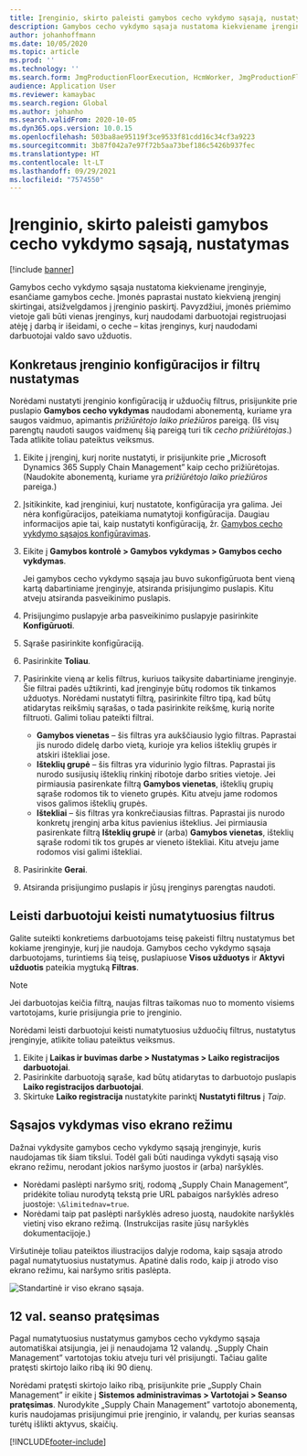 ```yaml
---
title: Įrenginio, skirto paleisti gamybos cecho vykdymo sąsają, nustatymas
description: Gamybos cecho vykdymo sąsaja nustatoma kiekviename įrenginyje, esančiame gamybos ceche. Įmonės paprastai nustato kiekvieną įrenginį skirtingai, atsižvelgdamos į įrenginio paskirtį. Pavyzdžiui, įmonės priėmimo vietoje gali būti vienas įrenginys, kurį naudodami darbuotojai registruojasi atėję į darbą ir išeidami, o ceche – kitas įrenginys, kurį naudodami darbuotojai valdo savo užduotis.
author: johanhoffmann
ms.date: 10/05/2020
ms.topic: article
ms.prod: ''
ms.technology: ''
ms.search.form: JmgProductionFloorExecution, HcmWorker, JmgProductionFloorExecutionDeviceConfiguration
audience: Application User
ms.reviewer: kamaybac
ms.search.region: Global
ms.author: johanho
ms.search.validFrom: 2020-10-05
ms.dyn365.ops.version: 10.0.15
ms.openlocfilehash: 503ba8ae95119f3ce9533f81cdd16c34cf3a9223
ms.sourcegitcommit: 3b87f042a7e97f72b5aa73bef186c5426b937fec
ms.translationtype: HT
ms.contentlocale: lt-LT
ms.lasthandoff: 09/29/2021
ms.locfileid: "7574550"
---
```

# <a name="set-up-a-device-to-run-the-production-floor-execution-interface"></a>Įrenginio, skirto paleisti gamybos cecho vykdymo sąsają, nustatymas

[!include [banner](../includes/banner.md)]

Gamybos cecho vykdymo sąsaja nustatoma kiekviename įrenginyje, esančiame gamybos ceche. Įmonės paprastai nustato kiekvieną įrenginį skirtingai, atsižvelgdamos į įrenginio paskirtį. Pavyzdžiui, įmonės priėmimo vietoje gali būti vienas įrenginys, kurį naudodami darbuotojai registruojasi atėję į darbą ir išeidami, o ceche – kitas įrenginys, kurį naudodami darbuotojai valdo savo užduotis.

## <a name="set-the-configuration-and-filters-for-a-specific-device"></a>Konkretaus įrenginio konfigūracijos ir filtrų nustatymas

Norėdami nustatyti įrenginio konfigūraciją ir užduočių filtrus, prisijunkite prie puslapio **Gamybos cecho vykdymas** naudodami abonementą, kuriame yra saugos vaidmuo, apimantis *prižiūrėtojo laiko priežiūros* pareigą. (Iš visų parengtų naudoti saugos vaidmenų šią pareigą turi tik *cecho prižiūrėtojas*.) Tada atlikite toliau pateiktus veiksmus.

1. Eikite į įrenginį, kurį norite nustatyti, ir prisijunkite prie „Microsoft Dynamics 365 Supply Chain Management” kaip cecho prižiūrėtojas. (Naudokite abonementą, kuriame yra *prižiūrėtojo laiko priežiūros* pareiga.)
1. Įsitikinkite, kad įrenginiui, kurį nustatote, konfigūracija yra galima. Jei nėra konfigūracijos, pateikiama numatytoji konfigūracija. Daugiau informacijos apie tai, kaip nustatyti konfigūraciją, žr. [Gamybos cecho vykdymo sąsajos konfigūravimas](production-floor-execution-configure.md).
1. Eikite į **Gamybos kontrolė \> Gamybos vykdymas \> Gamybos cecho vykdymas**.

    Jei gamybos cecho vykdymo sąsaja jau buvo sukonfigūruota bent vieną kartą dabartiniame įrenginyje, atsiranda prisijungimo puslapis. Kitu atveju atsiranda pasveikinimo puslapis.

1. Prisijungimo puslapyje arba pasveikinimo puslapyje pasirinkite **Konfigūruoti**.
1. Sąraše pasirinkite konfigūraciją.
1. Pasirinkite **Toliau**.
1. Pasirinkite vieną ar kelis filtrus, kuriuos taikysite dabartiniame įrenginyje. Šie filtrai padės užtikrinti, kad įrenginyje būtų rodomos tik tinkamos užduotys. Norėdami nustatyti filtrą, pasirinkite filtro tipą, kad būtų atidarytas reikšmių sąrašas, o tada pasirinkite reikšmę, kurią norite filtruoti. Galimi toliau pateikti filtrai.

    - **Gamybos vienetas** – šis filtras yra aukščiausio lygio filtras. Paprastai jis nurodo didelę darbo vietą, kurioje yra kelios išteklių grupės ir atskiri ištekliai jose.
    - **Išteklių grupė** – šis filtras yra vidurinio lygio filtras. Paprastai jis nurodo susijusių išteklių rinkinį ribotoje darbo srities vietoje. Jei pirmiausia pasirenkate filtrą **Gamybos vienetas**, išteklių grupių sąraše rodomos tik to vieneto grupės. Kitu atveju jame rodomos visos galimos išteklių grupės.
    - **Ištekliai** – šis filtras yra konkrečiausias filtras. Paprastai jis nurodo konkretų įrenginį arba kitus pavienius išteklius. Jei pirmiausia pasirenkate filtrą **Išteklių grupė** ir (arba) **Gamybos vienetas**, išteklių sąraše rodomi tik tos grupės ar vieneto ištekliai. Kitu atveju jame rodomos visi galimi ištekliai.

1. Pasirinkite **Gerai**.
1. Atsiranda prisijungimo puslapis ir jūsų įrenginys parengtas naudoti.

## <a name="allow-a-worker-to-override-the-default-filters"></a>Leisti darbuotojui keisti numatytuosius filtrus

Galite suteikti konkretiems darbuotojams teisę pakeisti filtrų nustatymus bet kokiame įrenginyje, kurį jie naudoja. Gamybos cecho vykdymo sąsaja darbuotojams, turintiems šią teisę, puslapiuose **Visos užduotys** ir **Aktyvi užduotis** pateikia mygtuką **Filtras**.

> [!NOTE]
> Jei darbuotojas keičia filtrą, naujas filtras taikomas nuo to momento visiems vartotojams, kurie prisijungia prie to įrenginio.

Norėdami leisti darbuotojui keisti numatytuosius užduočių filtrus, nustatytus įrenginyje, atlikite toliau pateiktus veiksmus.

1. Eikite į **Laikas ir buvimas darbe \> Nustatymas \> Laiko registracijos darbuotojai**.
1. Pasirinkite darbuotoją sąraše, kad būtų atidarytas to darbuotojo puslapis **Laiko registracijos darbuotojai**.
1. Skirtuke **Laiko registracija** nustatykite parinktį **Nustatyti filtrus** į *Taip*.

## <a name="run-the-interface-in-full-screen-mode"></a>Sąsajos vykdymas viso ekrano režimu

Dažnai vykdysite gamybos cecho vykdymo sąsają įrenginyje, kuris naudojamas tik šiam tikslui. Todėl gali būti naudinga vykdyti sąsają viso ekrano režimu, nerodant jokios naršymo juostos ir (arba) naršyklės.

- Norėdami paslėpti naršymo sritį, rodomą „Supply Chain Management”, pridėkite toliau nurodytą tekstą prie URL pabaigos naršyklės adreso juostoje: `\&limitednav=true`.
- Norėdami taip pat paslėpti naršyklės adreso juostą, naudokite naršyklės vietinį viso ekrano režimą. (Instrukcijas rasite jūsų naršyklės dokumentacijoje.)

Viršutinėje toliau pateiktos iliustracijos dalyje rodoma, kaip sąsaja atrodo pagal numatytuosius nustatymus. Apatinė dalis rodo, kaip ji atrodo viso ekrano režimu, kai naršymo sritis paslėpta.

![Standartinė ir viso ekrano sąsaja.](media/pfei-full-screen.png "Standartinė ir viso ekrano sąsaja")

## <a name="extend-the-session-past-12-hours"></a>12 val. seanso pratęsimas

Pagal numatytuosius nustatymus gamybos cecho vykdymo sąsaja automatiškai atsijungia, jei ji nenaudojama 12 valandų. „Supply Chain Management” vartotojas tokiu atveju turi vėl prisijungti. Tačiau galite pratęsti skirtojo laiko ribą iki 90 dienų.

Norėdami pratęsti skirtojo laiko ribą, prisijunkite prie „Supply Chain Management” ir eikite į **Sistemos administravimas \> Vartotojai \> Seanso pratęsimas**. Nurodykite „Supply Chain Management” vartotojo abonementą, kuris naudojamas prisijungimui prie įrenginio, ir valandų, per kurias seansas turėtų išlikti aktyvus, skaičių.


[!INCLUDE[footer-include](../../includes/footer-banner.md)]